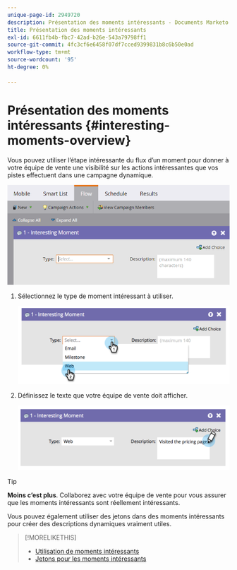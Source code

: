 ```yaml
---
unique-page-id: 2949720
description: Présentation des moments intéressants - Documents Marketo - Documentation du produit
title: Présentation des moments intéressants
exl-id: 6611fb4b-fbc7-42ad-b26e-543a79798ff1
source-git-commit: 4fc3cf6e6458f07df7cced9399831b8c6b50e0ad
workflow-type: tm+mt
source-wordcount: '95'
ht-degree: 0%

---
```


# Présentation des moments intéressants {#interesting-moments-overview}

Vous pouvez utiliser l’étape intéressante du flux d’un moment pour donner à votre équipe de vente une visibilité sur les actions intéressantes que vos pistes effectuent dans une campagne dynamique.

![](assets/image2016-1-27-11-3a1-3a53.png)

1. Sélectionnez le type de moment intéressant à utiliser.

   ![](assets/image2014-9-23-16-3a30-3a33.png)

1. Définissez le texte que votre équipe de vente doit afficher.

   ![](assets/image2014-9-23-16-3a30-3a53.png)

>[!TIP]
>
>**Moins c’est plus**. Collaborez avec votre équipe de vente pour vous assurer que les moments intéressants sont réellement intéressants.

Vous pouvez également utiliser des jetons dans des moments intéressants pour créer des descriptions dynamiques vraiment utiles.

>[!MORELIKETHIS]
>
>* [Utilisation de moments intéressants](/help/marketo/product-docs/marketo-sales-insight/msi-for-salesforce/features/tabs-in-the-msi-panel/interesting-moments/using-interesting-moments.md)
>* [Jetons pour les moments intéressants](/help/marketo/product-docs/marketo-sales-insight/msi-for-salesforce/features/tabs-in-the-msi-panel/interesting-moments/trigger-tokens-for-interesting-moments.md)

